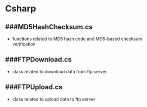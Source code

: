 # Csharp

<script type="text/javascript" src="../js/general.js"></script>

###MD5HashChecksum.cs
---

* functions related to MD5 hash code and MD5-based checksum verification

###FTPDownload.cs
---

* class related to download data from ftp server

###FTPUpload.cs
---

* class related to upload data to ftp server